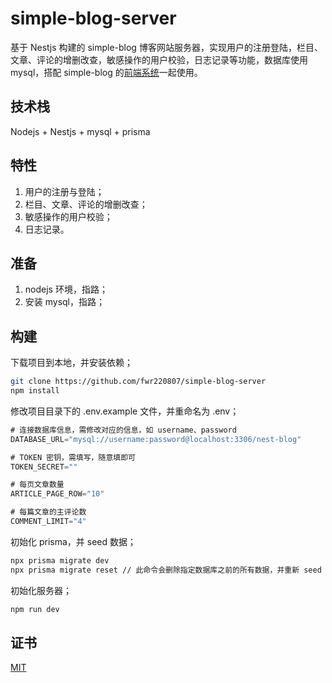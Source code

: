 # simple-blog-server
基于 Nestjs 构建的 simple-blog 博客网站服务器，实现用户的注册登陆，栏目、文章、评论的增删改查，敏感操作的用户校验，日志记录等功能，数据库使用 mysql，搭配 simple-blog 的[前端系统](https://github.com/fwr220807/simple-blog-frontend)一起使用。

## 技术栈

Nodejs + Nestjs + mysql + prisma

## 特性

1. 用户的注册与登陆；
2. 栏目、文章、评论的增删改查；
3. 敏感操作的用户校验；
4. 日志记录。

## 准备

1. nodejs 环境，指路；
2. 安装 mysql，指路；

## 构建

下载项目到本地，并安装依赖；

```bash
git clone https://github.com/fwr220807/simple-blog-server
npm install
```

修改项目目录下的 .env.example 文件，并重命名为 .env；

```js
# 连接数据库信息，需修改对应的信息，如 username、password
DATABASE_URL="mysql://username:password@localhost:3306/nest-blog"

# TOKEN 密钥，需填写，随意填即可
TOKEN_SECRET=""

# 每页文章数量
ARTICLE_PAGE_ROW="10"

# 每篇文章的主评论数
COMMENT_LIMIT="4"
```

初始化 prisma，并 seed 数据；

```bash
npx prisma migrate dev
npx prisma migrate reset // 此命令会删除指定数据库之前的所有数据，并重新 seed 数据
```

初始化服务器；

```bash
npm run dev
```

## 证书

[MIT](https://github.com/fwr220807/simple-blog-server/blob/main/LICENSE)
